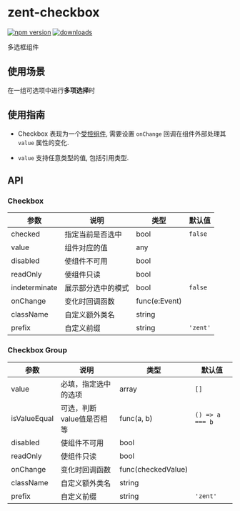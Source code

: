 # zent-checkbox

[![npm version](https://img.shields.io/npm/v/zent-checkbox.svg?style=flat)](https://www.npmjs.com/package/zent-checkbox) [![downloads](https://img.shields.io/npm/dt/zent-checkbox.svg)](https://www.npmjs.com/package/zent-checkbox)

多选框组件

## 使用场景

在一组可选项中进行**多项选择**时

## 使用指南

-   Checkbox 表现为一个[受控组件][controlled-components], 需要设置 `onChange` 回调在组件外部处理其 `value` 属性的变化.

-   `value` 支持任意类型的值, 包括引用类型.

## API

### Checkbox

| 参数            | 说明        | 类型            | 默认值      |
| ------------- | --------- | ------------- | -------- |
| checked       | 指定当前是否选中  | bool          | `false`  |
| value         | 组件对应的值    | any           |          |
| disabled      | 使组件不可用    | bool          |          |
| readOnly      | 使组件只读     | bool          |          |
| indeterminate | 展示部分选中的模式 | bool          | `false`  |
| onChange      | 变化时回调函数   | func(e:Event) |          |
| className     | 自定义额外类名   | string        |          |
| prefix        | 自定义前缀     | string        | `'zent'` |

### Checkbox Group

| 参数           | 说明              | 类型                 | 默认值             |
| ------------ | --------------- | ------------------ | --------------- |
| value        | 必填，指定选中的选项      | array<any>         | `[]`            |
| isValueEqual | 可选，判断value值是否相等 | func(a, b)         | `() => a === b` |
| disabled     | 使组件不可用          | bool               |                 |
| readOnly     | 使组件只读           | bool               |                 |
| onChange     | 变化时回调函数         | func(checkedValue) |                 |
| className    | 自定义额外类名         | string             |                 |
| prefix       | 自定义前缀           | string             | `'zent'`        |

[controlled-components]: https://facebook.github.io/react/docs/forms.html#controlled-components
